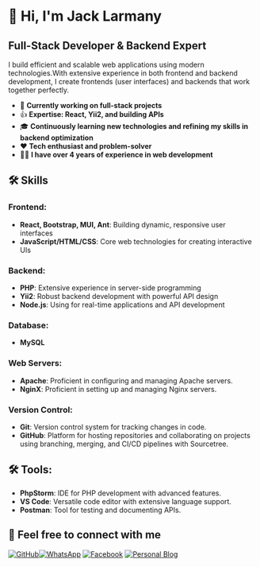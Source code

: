 # 👋 Hi, I'm Jack Larmany

## Full-Stack Developer & Backend Expert

I build efficient and scalable web applications using modern technologies.With extensive experience in both frontend and backend development, I create frontends (user interfaces) and backends that work together perfectly.

- 🚀 **Currently working on full-stack projects**
- 👍 **Expertise: React, Yii2, and building APIs**
- 🎓 **Continuously learning new technologies and refining my skills in backend optimization**
- ❤️ **Tech enthusiast and problem-solver**
- 🧑‍💻 **I have over 4 years of experience in web development**


## 🛠 Skills

### Frontend:
- **React, Bootstrap, MUI, Ant**: Building dynamic, responsive user interfaces
- **JavaScript/HTML/CSS**: Core web technologies for creating interactive UIs

### Backend:
- **PHP**: Extensive experience in server-side programming
- **Yii2**: Robust backend development with powerful API design
- **Node.js**: Using for real-time applications and API development

### Database:
- **MySQL**

### Web Servers:
- **Apache**: Proficient in configuring and managing Apache servers.
- **NginX**: Proficient in setting up and managing Nginx servers.

### Version Control:
- **Git**: Version control system for tracking changes in code.
- **GitHub**: Platform for hosting repositories and collaborating on projects using branching, merging, and CI/CD pipelines with Sourcetree.

## 🛠 Tools:
- **PhpStorm**: IDE for PHP development with advanced features.
- **VS Code**: Versatile code editor with extensive language support.
- **Postman**: Tool for testing and documenting APIs.


## 🔗 Feel free to connect with me

[![GitHub](https://img.shields.io/badge/GitHub-jacklarmany-%23181717?style=for-the-badge&logo=github)](https://github.com/jacklarmany)[![WhatsApp](https://img.shields.io/badge/WhatsApp-Jack_Larmany-25D366?style=for-the-badge&logo=whatsapp)](https://wa.me/8562095358959)
[![Facebook](https://img.shields.io/badge/Facebook-jlarmany-%231877F2?style=for-the-badge&logo=facebook)](https://facebook.com/jlarmany)
[![Personal Blog](https://img.shields.io/badge/Blog-Jack's%20Blog-orange?style=for-the-badge&logo=dev.to)](https://example.com)
